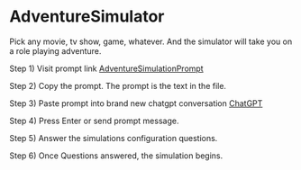 # AdventureSimulator
Pick any movie, tv show, game, whatever. And the simulator will take you on a role playing adventure.


Step 1) Visit prompt link [AdventureSimulationPrompt](https://github.com/Neur0plasticity/AdventureSimulator/blob/main/prompt.adventuresimulator.txt)

Step 2) Copy the prompt. The prompt is the text in the file.

Step 3) Paste prompt into brand new chatgpt conversation [ChatGPT](https://chat.openai.com/chat)

Step 4) Press Enter or send prompt message.

Step 5) Answer the simulations configuration questions.

Step 6) Once Questions answered, the simulation begins.
